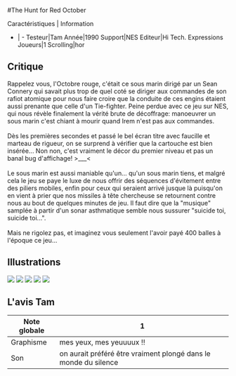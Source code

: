#The Hunt for Red October

Caractéristiques | Information
- | -
Testeur|Tam
Année|1990
Support|NES
Editeur|Hi Tech. Expressions
Joueurs|1
Scrolling|hor

## Critique
Rappelez vous, l'Octobre rouge, c'était ce sous marin dirigé par un Sean Connery qui savait plus trop de quel coté se diriger aux commandes de son rafiot atomique pour nous faire croire que la conduite de ces engins étaient aussi prenante que celle d'un Tie-fighter. Peine perdue avec ce jeu sur NES, qui nous révèle finalement la vérité brute de décoffrage: manoeuvrer un sous marin c'est chiant à mourir quand Irem n'est pas aux commandes.<br/><br/>Dès les premières secondes et passé le bel écran titre avec faucille et marteau de rigueur, on se surprend à vérifier que la cartouche est bien insérée... Non non, c'est vraiment le décor du premier niveau et pas un banal bug d'affichage! >___<<br/><br/>Le sous marin est aussi maniable qu'un... qu'un sous marin tiens, et malgré cela le jeu se paye le luxe de nous offrir des séquences d'évitement entre des piliers mobiles, enfin pour ceux qui seraient arrivé jusque là puisqu'on en vient à prier que nos missiles à tête chercheuse se retournent contre nous au bout de quelques minutes de jeu. Il faut dire que la "musique" samplée à partir d'un sonar asthmatique semble nous sussurer "suicide toi, suicide toi...".<br/><br/>Mais ne rigolez pas, et imaginez vous seulement l'avoir payé 400 balles à l'époque ce jeu...

## Illustrations
![](http://www.shmup.com/images/thumbs/img_fiche_1_416.gif)
![](http://www.shmup.com/images/thumbs/img_fiche_2_416.gif)
![](http://www.shmup.com/images/thumbs/img_fiche_3_416.gif)
![](http://www.shmup.com/images/thumbs/)
![](http://www.shmup.com/images/thumbs/)

## L'avis Tam
Note globale|1
-|-
Graphisme|mes yeux, mes yeuuuux !!
Son|on aurait préféré être vraiment plongé dans le monde du silence
